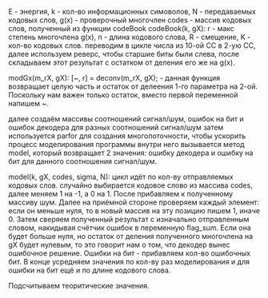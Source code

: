 E - энергия, 
k - кол-во информационных симоволов, 
N - передаваемых кодовых слов, 
g(x) - проверочный многочлен codes - массив кодовых слов, полученный из функции codeBook codeBook(k, gX): 
r - макс степень многочлена g(x), 
n - длина кодового слова, 
R - смещение, 
K - кол-во кодовых слов. 
переводим в цикле числа из 10-ой СС в 2-ую СС, далее используем реверс, чтобы старшие биты были слева, после складываем этот результат с остатком от деления его же на g(x). 

modGx(m_rX, gX): [~, r] = deconv(m_rX, gX); - данная функция возвращает целую часть и остаток от делеения 1-го параметра на 2-ой. Поскольку нам важен только остаток, вместо первой переменной напишем ~. 

далее создаём массивы соотношений сигнал/шум, ошибок на бит и ошибок декодера для разных соотношений сигнал/шум затем используется parfor для создания многопоточности, чтобы ускорить процесс моделирования программы внутри него вызывается метод model, который возвращает 2 значения: ошибку декодера и ошибку на бит для данного соотношения сигнал/шум. 

model(k, gX, codes, sigma, N): цикл идёт по кол-ву отправляемых кодовых слов. случайно выбирается кодовое слово из массива codes, далее меняем 1 на -1, а 0 на 1. После прибавляем к полученному массиву шум. Далее на приёмной стороне проверяем каждый элемент: если он меньше нуля, то в новый массив на эту позицию пишем 1, иначе 0. Затем сверяем полученный результат с изначально отправленным словом, накидывая счётчик ошибок в переменную flag_sum. Если она будет больше нуля, но остаток от деления полученного многочлена на gX будет нулевым, то это говорит нам о том, что декодер вынес ошибочное решение. Ошибки на бит - прибавляем кол-во ошибочных бит. В конце усредняем значения по кол-ву раз моделирования и для ошибки на бит ещё и по длине кодового слова. 

Подсчитываем теоритические значения.
